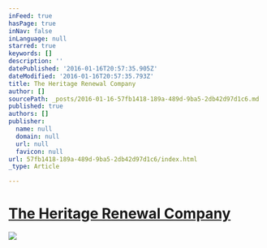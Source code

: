```yaml
---
inFeed: true
hasPage: true
inNav: false
inLanguage: null
starred: true
keywords: []
description: ''
datePublished: '2016-01-16T20:57:35.905Z'
dateModified: '2016-01-16T20:57:35.793Z'
title: The Heritage Renewal Company
author: []
sourcePath: _posts/2016-01-16-57fb1418-189a-489d-9ba5-2db42d97d1c6.md
published: true
authors: []
publisher:
  name: null
  domain: null
  url: null
  favicon: null
url: 57fb1418-189a-489d-9ba5-2db42d97d1c6/index.html
_type: Article

---
```

# [The Heritage Renewal Company][0]
![](https://the-grid-user-content.s3-us-west-2.amazonaws.com/f65747d3-7c0b-40c3-89d5-37432e58c0ce.jpg)

[0]: null